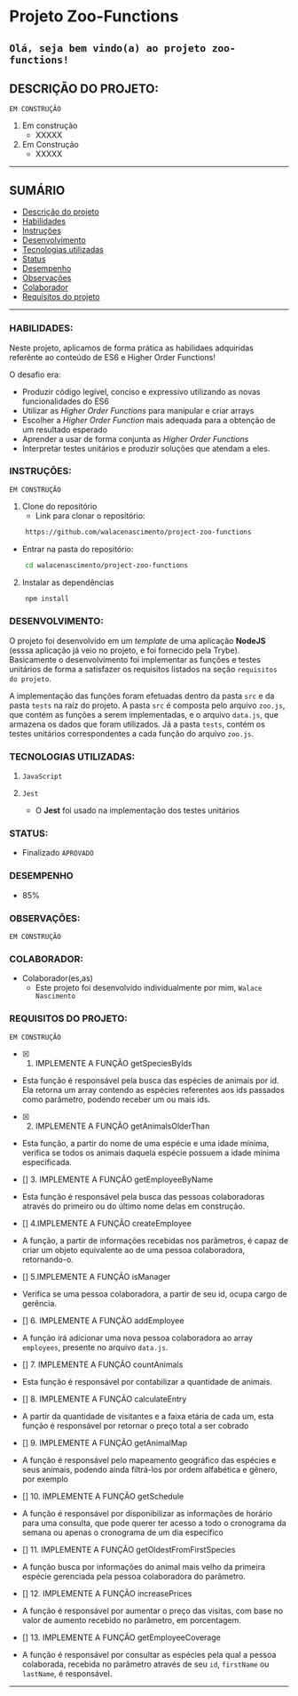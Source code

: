 
<!-- Olá, Tryber!
Esse é apenas um arquivo inicial para o README do seu projeto.
É essencial que você preencha esse documento por conta própria, ok?
Não deixe de usar nossas dicas de escrita de README de projetos, e deixe sua criatividade brilhar!
:warning: IMPORTANTE: você precisa deixar nítido:
- quais arquivos/pastas foram desenvolvidos por você; 
- quais arquivos/pastas foram desenvolvidos por outra pessoa estudante;
- quais arquivos/pastas foram desenvolvidos pela Trybe.
-->

# Projeto Zoo-Functions
  `Olá, seja bem vindo(a) ao projeto zoo-functions!`
--- 
## DESCRIÇÃO DO PROJETO:
`EM CONSTRUÇÃO`
1. Em construção
    * XXXXX  
2. Em Construção
    * XXXXX
---

## SUMÁRIO
  - [Descrição do projeto](#descrição-do-projeto)
  - [Habilidades](#habilidades)
  - [Instruções](#instruções)
  - [Desenvolvimento](#desenvolvimento)
  - [Tecnologias utilizadas](#tecnologias-utilizadas)
  - [Status](#status)
  - [Desempenho](#desempenho)
  - [Observações](#observações)
  - [Colaborador](#colaborador)
  - [Requisitos do projeto](#requisitos-do-projeto)

  ---

### HABILIDADES:

Neste projeto, aplicamos de forma prática as habilidaes adquiridas referênte ao conteúdo de ES6 e Higher Order Functions!

O desafio era:
- Produzir código legível, conciso e expressivo utilizando as novas funcionalidades do ES6
- Utilizar as _Higher Order Functions_ para manipular e criar arrays
- Escolher a _Higher Order Function_ mais adequada para a obtenção de um resultado esperado
- Aprender a usar de forma conjunta as _Higher Order Functions_
- Interpretar testes unitários e produzir soluções que atendam a eles.

### INSTRUÇÕES:
`EM CONSTRUÇÃO`
1. Clone do repositório
    * Link para clonar o repositório:
```bash
    https://github.com/walacenascimento/project-zoo-functions
```

* Entrar na pasta do repositório:
```bash
    cd walacenascimento/project-zoo-functions
```
2. Instalar as dependências
```bash
    npm install
```
### DESENVOLVIMENTO:

O projeto foi desenvolvido em um _template_ de uma aplicação **NodeJS** (esssa aplicação já veio no projeto, e foi fornecido pela Trybe).
Basicamente o desenvolvimento foi implementar as funções e testes unitários de forma a satisfazer os requisitos listados na seção `requisitos do projeto`.

A implementação das funções foram efetuadas dentro da pasta `src` e da pasta `tests` na raíz do projeto.
A pasta `src` é composta pelo arquivo `zoo.js`, que contém as funções a serem implementadas, e o arquivo `data.js`, que armazena os dados que foram utilizados. Já a pasta `tests`, contém os testes unitários correspondentes a cada função do arquivo `zoo.js`.



### TECNOLOGIAS UTILIZADAS:

1. `JavaScript`

2. `Jest`
    * O **Jest** foi usado na implementação dos testes unitários

### STATUS:
* Finalizado `APROVADO`

### DESEMPENHO
* 85%

### OBSERVAÇÕES:
`EM CONSTRUÇÃO`

### COLABORADOR:
* Colaborador(es,as)
    * Este projeto foi desenvolvido individualmente por mim, `Walace Nascimento`

### REQUISITOS DO PROJETO:
`EM CONSTRUÇÃO`

- [x] 1. IMPLEMENTE A FUNÇÃO getSpeciesByIds
* Esta função é responsável pela busca das espécies de animais por id. Ela retorna um array contendo as espécies referentes aos ids passados como parâmetro, podendo receber um ou mais ids.

- [x] 2. IMPLEMENTE A FUNÇÃO getAnimalsOlderThan
* Esta função, a partir do nome de uma espécie e uma idade mínima, verifica se todos os animais daquela espécie possuem a idade mínima especificada.

- [] 3. IMPLEMENTE A FUNÇÃO getEmployeeByName
* Esta função é responsável pela busca das pessoas colaboradoras através do primeiro ou do último nome delas
em construção.

- [] 4.IMPLEMENTE A FUNÇÃO createEmployee
* A função, a partir de informações recebidas nos parâmetros, é capaz de criar um objeto equivalente ao de uma pessoa colaboradora, retornando-o.

- [] 5.IMPLEMENTE A FUNÇÃO isManager
* Verifica se uma pessoa colaboradora, a partir de seu id, ocupa cargo de gerência.

- [] 6. IMPLEMENTE A FUNÇÃO addEmployee
* A função irá adicionar uma nova pessoa colaboradora ao array `employees`, presente no arquivo `data.js`.

- [] 7. IMPLEMENTE A FUNÇÃO countAnimals
* Esta função é responsável por contabilizar a quantidade de animais.

- [] 8. IMPLEMENTE A FUNÇÃO calculateEntry
* A partir da quantidade de visitantes e a faixa etária de cada um, esta função é responsável por retornar o preço total a ser cobrado

- [] 9. IMPLEMENTE A FUNÇÃO getAnimalMap
* A função é responsável pelo mapeamento geográfico das espécies e seus animais, podendo ainda filtrá-los por ordem alfabética e gênero, por exemplo

- [] 10. IMPLEMENTE A FUNÇÃO getSchedule
* A função é responsável por disponibilizar as informações de horário para uma consulta, que pode querer ter acesso a todo o cronograma da semana ou apenas o cronograma de um dia específico

- [] 11. IMPLEMENTE A FUNÇÃO getOldestFromFirstSpecies
* A função busca por informações do animal mais velho da primeira espécie gerenciada pela pessoa colaboradora do parâmetro.

- [] 12. IMPLEMENTE A FUNÇÃO increasePrices
* A função é responsável por aumentar o preço das visitas, com base no valor de aumento recebido no parâmetro, em porcentagem.

- [] 13. IMPLEMENTE A FUNÇÃO getEmployeeCoverage
* A função é responsável por consultar as espécies pela qual a pessoa colaborada, recebida no parâmetro através de seu `id`, `firstName` ou `lastName`, é responsável.

---
